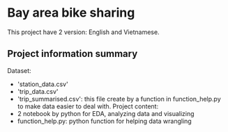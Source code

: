 # Bay area bike sharing
This project have 2 version: English and Vietnamese. 
## Project information summary
Dataset: 
- 'station_data.csv'
- 'trip_data.csv' 
- 'trip_summarised.csv': this file create by a function in function_help.py to make data easier to deal with.
Project content: 
- 2 notebook by python for EDA, analyzing data and visualizing
- function_help.py: python function for helping data wrangling
